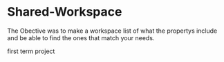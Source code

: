 # Shared-Workspace

The Obective was to make a workspace list of what the propertys include and be able to find the ones that match your needs.

first term project
